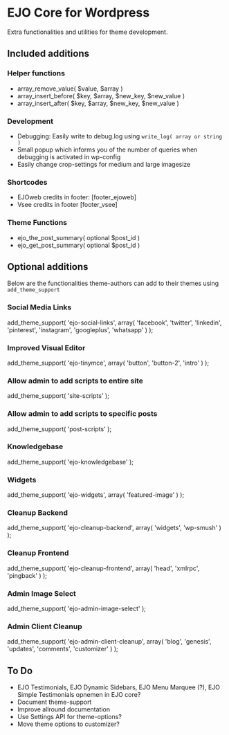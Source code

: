 # EJO Core for Wordpress
Extra functionalities and utilities for theme development. 

## Included additions

### Helper functions
* array_remove_value( $value, $array ) 
* array_insert_before( $key, $array, $new_key, $new_value ) 
* array_insert_after( $key, $array, $new_key, $new_value )

### Development
* Debugging: Easily write to debug.log using `write_log( array or string )`
* Small popup which informs you of the number of queries when debugging is activated in wp-config
* Easily change crop-settings for medium and large imagesize

### Shortcodes
* EJOweb credits in footer: [footer_ejoweb]
* Vsee credits in footer [footer_vsee]

### Theme Functions
* ejo_the_post_summary( optional $post_id )
* ejo_get_post_summary( optional $post_id )

## Optional additions
Below are the functionalities theme-authors can add to their themes using `add_theme_support`

### Social Media Links
add_theme_support( 'ejo-social-links', array( 'facebook', 'twitter', 'linkedin', 'pinterest', 'instagram', 'googleplus', 'whatsapp'	) );

### Improved Visual Editor
add_theme_support( 'ejo-tinymce', array( 'button', 'button-2', 'intro' ) );

### Allow admin to add scripts to entire site
add_theme_support( 'site-scripts' );

### Allow admin to add scripts to specific posts
add_theme_support( 'post-scripts' );

### Knowledgebase
add_theme_support( 'ejo-knowledgebase' );

### Widgets
add_theme_support( 'ejo-widgets', array( 'featured-image' ) );

### Cleanup Backend
add_theme_support( 'ejo-cleanup-backend', array( 'widgets', 'wp-smush' ) );

### Cleanup Frontend
add_theme_support( 'ejo-cleanup-frontend', array( 'head', 'xmlrpc', 'pingback' ) );

### Admin Image Select
add_theme_support( 'ejo-admin-image-select' );

### Admin Client Cleanup
add_theme_support( 'ejo-admin-client-cleanup', array( 'blog', 'genesis', 'updates', 'comments', 'customizer' ) );


## To Do
* EJO Testimonials, EJO Dynamic Sidebars, EJO Menu Marquee (?), EJO Simple Testimonials opnemen in EJO core?
* Document theme-support
* Improve allround documentation
* Use Settings API for theme-options?
* Move theme options to customizer?
